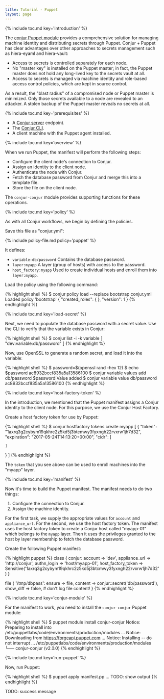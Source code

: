 ```yaml
---
title: Tutorial - Puppet
layout: page
---
```


{% include toc.md key='introduction' %}

The [conjur Puppet module](https://forge.puppet.com/conjur/conjur) provides a comprehensive solution for managing machine identity and distributing secrets through Puppet. Conjur + Puppet has clear advantages over other approaches to secrets management such as hiera-eyaml and hiera-vault:

* Access to secrets is controlled separately for each node. 
* No "master key" is installed on the Puppet master; in fact, the Puppet master
does not hold any long-lived key to the secrets vault at all.
* Access to secrets is managed via machine identity and role-based access control policies, which are kept in source control.

As a result, the "blast radius" of a compromised node or Puppet master is minimized. Only those secrets available to a node are revealed to an attacker. A stolen backup of the Puppet master reveals no secrets at all.

{% include toc.md key='prerequisites' %}

* A [Conjur server](/conjur/installation/server.html) endpoint.
* The [Conjur CLI](/conjur/installation/client.html).
* A client machine with the Puppet agent installed.

{% include toc.md key='overview' %}

When we run Puppet, the manifest will perform the following steps:

* Configure the client node's connection to Conjur.
* Assign an identity to the client node.
* Authenticate the node with Conjur.
* Fetch the database password from Conjur and merge this into a template file.
* Store the file on the client node.

The `conjur-conjur` module provides supporting functions for these operations.

{% include toc.md key='policy' %}

As with all Conjur workflows, we begin by defining the policies.

Save this file as "conjur.yml":

{% include policy-file.md policy='puppet' %}

It defines:

* `variable:db/password` Contains the database password.
* `layer:myapp` A layer (group of hosts) with access to the password.
* `host_factory:myapp` Used to create individual hosts and enroll them into `layer:myapp`.

Load the policy using the following command:

{% highlight shell %}
$ conjur policy load --replace bootstrap conjur.yml
Loaded policy 'bootstrap'
{
  "created_roles": {
  },
  "version": 1
}
{% endhighlight %}

{% include toc.md key='load-secret' %}

Next, we need to populate the database password with a secret value. Use the CLI to verify that the variable exists in Conjur:

{% highlight shell %}
$ conjur list -i -k variable
[
  "dev:variable:db/password"
]
{% endhighlight %}

Now, use OpenSSL to generate a random secret, and load it into the variable:

{% highlight shell %}
$ password=$(openssl rand -hex 12)
$ echo $password
ac8932bccf835a5a13586100
$ conjur variable values add db/password $password
Value added
$ conjur variable value db/password
ac8932bccf835a5a13586100
{% endhighlight %}

{% include toc.md key='host-factory-token' %}

In the introduction, we mentioned that the Puppet manifest assigns a Conjur identity to the client node. For this purpose, we use the Conjur Host Factory. 

Create a host factory token for use by Puppet:

{% highlight shell %}
$ conjur hostfactory tokens create myapp
[
  {
    "token": "1axrq3g2cybym19qkhrc2z5kd5j3btcmwy3fyxngh22rvxrw1jh7d32",
    "expiration": "2017-05-24T14:13:20+00:00",
    "cidr": [

    ]
  }
]
{% endhighlight %}

The `token` that you see above can be used to enroll machines into the "myapp" layer. 

{% include toc.md key='manifest' %}

Now it's time to build the Puppet manifest. The manifest needs to do two things:

1. Configure the connection to Conjur.
2. Assign the machine identity.

For the first task, we supply the appropriate values for `account` and `appliance_url`. For the second, we use the host factory token. The manifest uses the host factory token to create a Conjur host called "myapp-01" which belongs to the `myapp` layer. Then it uses the privileges granted to the host by layer membership to fetch the database password.

Create the following Puppet manifest:

{% highlight puppet %}
class { conjur:
  account         => 'dev',
  appliance_url   => 'http://conjur',
  authn_login     => 'host/myapp-01',
  host_factory_token => Sensitive('1axrq3g2cybym19qkhrc2z5kd5j3btcmwy3fyxngh22rvxrw1jh7d32')
}    

file { '/tmp/dbpass':
  ensure    => file,
  content   => conjur::secret('db/password'),
  show_diff => false,  # don't log file content!
}
{% endhighlight %}

{% include toc.md key='conjur-module' %}

For the manifest to work, you need to install the `conjur-conjur` Puppet module:

{% highlight shell %}
$ puppet module install conjur-conjur
Notice: Preparing to install into /etc/puppetlabs/code/environments/production/modules ...
Notice: Downloading from https://forgeapi.puppet.com ...
Notice: Installing -- do not interrupt ...
/etc/puppetlabs/code/environments/production/modules
└── conjur-conjur (v2.0.0)
{% endhighlight %}

{% include toc.md key='run-puppet' %}

Now, run Puppet:

{% highlight shell %}
$ puppet apply manifest.pp
...
TODO: show output
{% endhighlight %}

TODO: success message

